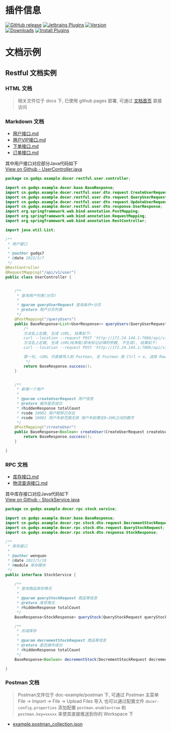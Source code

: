 # 插件信息
[release-img]: https://img.shields.io/github/release/gudqs7-idea-plugins/api-savior.svg
[latest-release]: https://github.com/gudqs7-idea-plugins/api-savior/releases/latest
[plugin-img]: https://img.shields.io/badge/plugin-16860-orange.svg
[plugin]: https://plugins.jetbrains.com/plugin/16860
[jet-img]: https://img.shields.io/badge/plugin-Install%20Plugin-4597ff.svg
[jet]: http://localhost:63342/api/installPlugin?action=install&pluginId=gudqs7.github.io.doc-savior

[![GitHub release][release-img]][latest-release] [![Jetbrains Plugins][plugin-img]][plugin]
[![Version](http://phpstorm.espend.de/badge/16860/version)][plugin]  
[![Downloads](http://phpstorm.espend.de/badge/16860/downloads)][plugin]
[![Install Plugins][jet-img]][jet]

# 文档示例

## Restful 文档实例

### HTML 文档

> 相关文件位于 docs 下, 已使用 github pages 部署, 可通过 [文档首页](https://docer-savior.github.io/docer-savior-plugin-usage-examples/) 直接访问

### Markdown 文档

- [用户接口.md](https://github.com/docer-savior/docer-savior-plugin-usage-examples/blob/master/doc-example/restful/%E7%94%A8%E6%88%B7%E6%A8%A1%E5%9D%97/%E7%94%A8%E6%88%B7%E6%8E%A5%E5%8F%A3.md)
- [用户VIP接口.md](https://github.com/docer-savior/docer-savior-plugin-usage-examples/blob/master/doc-example/restful/%E7%94%A8%E6%88%B7%E6%A8%A1%E5%9D%97/%E7%94%A8%E6%88%B7VIP%E6%8E%A5%E5%8F%A3.md)
- [下单接口.md](https://github.com/docer-savior/docer-savior-plugin-usage-examples/blob/master/doc-example/restful/%E8%AE%A2%E5%8D%95%E6%A8%A1%E5%9D%97/%E4%B8%8B%E5%8D%95%E6%8E%A5%E5%8F%A3.md)
- [订单接口.md](https://github.com/docer-savior/docer-savior-plugin-usage-examples/blob/master/doc-example/restful/%E8%AE%A2%E5%8D%95%E6%A8%A1%E5%9D%97/%E8%AE%A2%E5%8D%95%E6%8E%A5%E5%8F%A3.md)

其中用户接口对应部分Java代码如下  
[View on Github - UserController.java](https://github.com/docer-savior/docer-savior-plugin-usage-examples/blob/master/src/main/java/cn/gudqs/example/docer/restful/user/controller/UserController.java)
```java
package cn.gudqs.example.docer.restful.user.controller;

import cn.gudqs.example.docer.base.BaseResponse;
import cn.gudqs.example.docer.restful.user.dto.request.CreateUserRequest;
import cn.gudqs.example.docer.restful.user.dto.request.QueryUserRequest;
import cn.gudqs.example.docer.restful.user.dto.request.UpdateUserRequest;
import cn.gudqs.example.docer.restful.user.dto.response.UserResponse;
import org.springframework.web.bind.annotation.PostMapping;
import org.springframework.web.bind.annotation.RequestMapping;
import org.springframework.web.bind.annotation.RestController;

import java.util.List;

/**
 * 用户接口
 *
 * @author gudqs7
 * @date 2022/5/7
 */
@RestController
@RequestMapping("/api/v1/user")
public class UserController {


    /**
     * 查询用户列表(分页)
     *
     * @param queryUserRequest 查询条件+分页
     * @return 用户分页列表
     */
    @PostMapping("/queryUsers")
    public BaseResponse<List<UserResponse>> queryUsers(QueryUserRequest queryUserRequest) {
        /*
        方法名上右键, 生成 cURL, 结果如下:
        curl --location --request POST 'http://172.24.144.1:7086/api/v1/user/queryUsers' --header 'Content-Type: application/x-www-form-urlencoded' --data-urlencode 'pageNumber=1' --data-urlencode 'pageSize=20' --data-urlencode 'searchKeyword=模糊搜索词23' --data-urlencode 'gender=2' --data-urlencode 'ageStart=51' --data-urlencode 'ageEnd=40' --data-urlencode 'registerTimeStart=2022-05-09' --data-urlencode 'registerTimeEnd=2022-05-09'
        方法名上右键, 生成 cURL纯净版(即未标记必填的参数, 不生成), 结果如下:
        curl --location --request POST 'http://172.24.144.1:7086/api/v1/user/queryUsers' --header 'Content-Type: application/x-www-form-urlencoded' --data-urlencode 'pageNumber=1' --data-urlencode 'pageSize=20'

        提一句, cURL 可直接导入到 Postman, 在 Postman 按 Ctrl + o, 选择 Raw Text, 粘贴, 点两次橙色按钮确定即可.
         */
        return BaseResponse.success();
    }


    /**
     * 新增一个用户
     *
     * @param createUserRequest 用户信息
     * @return 操作是否成功
     * #hiddenResponse totalCount
     * #code 10001 用户昵称已存在
     * #code 10002 用户年龄范围无效 用户年龄需在0~200之间的数字
     */
    @PostMapping("/createUser")
    public BaseResponse<Boolean> createUser(CreateUserRequest createUserRequest) {
        return BaseResponse.success();
    }

}
```

### RPC 文档

- [库存接口.md](https://github.com/docer-savior/docer-savior-plugin-usage-examples/blob/master/doc-example/rpc/%E5%BA%93%E5%AD%98%E6%A8%A1%E5%9D%97/%E5%BA%93%E5%AD%98%E6%8E%A5%E5%8F%A3.md)
- [物流查询接口.md](https://github.com/docer-savior/docer-savior-plugin-usage-examples/blob/master/doc-example/rpc/%E7%89%A9%E6%B5%81%E6%A8%A1%E5%9D%97/%E7%89%A9%E6%B5%81%E6%9F%A5%E8%AF%A2%E6%8E%A5%E5%8F%A3.md)

其中库存接口对应Java代码如下  
[View on Github - StockService.java](https://github.com/docer-savior/docer-savior-plugin-usage-examples/blob/master/src/main/java/cn/gudqs/example/docer/rpc/stock/service/StockService.java)
```java
package cn.gudqs.example.docer.rpc.stock.service;

import cn.gudqs.example.docer.base.BaseResponse;
import cn.gudqs.example.docer.rpc.stock.dto.request.DecrementStockRequest;
import cn.gudqs.example.docer.rpc.stock.dto.request.QueryStockRequest;
import cn.gudqs.example.docer.rpc.stock.dto.response.StockResponse;

/**
 * 库存接口
 *
 * @author wenquan
 * @date 2022/5/10
 * #module 库存模块
 */
public interface StockService {

    /**
     * 查询商品库存情况
     *
     * @param queryStockRequest 商品等信息
     * @return 库存情况
     * #hiddenResponse totalCount
     */
    BaseResponse<StockResponse> queryStock(QueryStockRequest queryStockRequest);

    /**
     * 扣减库存
     *
     * @param decrementStockRequest 商品等信息
     * @return 是否操作成功
     * #hiddenResponse totalCount
     */
    BaseResponse<Boolean> decrementStock(DecrementStockRequest decrementStockRequest);

}
```

### Postman 文档

> Postman文件位于 doc-example/postman 下, 可通过 Postman 主菜单 File -> Import -> File -> Upload Files 导入
> 也可以通过配置文件 `docer-config.properties` 添加配置 `postman.enable=true` 和 `postman.key=xxxxx` 来使其直接推送到你的 Workspace 下 

- [example.postman_collection.json](https://github.com/docer-savior/docer-savior-plugin-usage-examples/blob/master/doc-example/postman/example.postman_collection.json)

